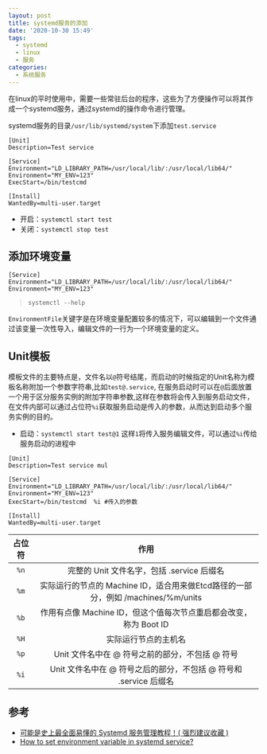 ```yaml
---
layout: post
title: systemd服务的添加
date: '2020-10-30 15:49'
tags:
  - systemd
  - linux
  - 服务
categories:
  - 系统服务
---
```



在linux的平时使用中，需要一些常驻后台的程序，这些为了方便操作可以将其作成一个systemd服务，通过systemd的操作命令进行管理。

<!--more-->

systemd服务的目录`/usr/lib/systemd/system`下添加`test.service`
```
[Unit]
Description=Test service

[Service]
Environment="LD_LIBRARY_PATH=/usr/local/lib/:/usr/local/lib64/"
Environment="MY_ENV=123"
ExecStart=/bin/testcmd

[Install]
WantedBy=multi-user.target
```
- 开启：`systemctl start test`
- 关闭：`systemctl stop test`

## 添加环境变量

```
[Service]
Environment="LD_LIBRARY_PATH=/usr/local/lib/:/usr/local/lib64/"
Environment="MY_ENV=123"
```
> `systemctl --help`

`EnvironmentFile`关键字是在环境变量配置较多的情况下，可以编辑到一个文件通过该变量一次性导入，编辑文件的一行为一个环境变量的定义。

## Unit模板

模板文件的主要特点是，文件名以`@`符号结尾，而启动的时候指定的Unit名称为模板名称附加一个参数字符串,比如`test@.service`, 在服务启动时可以在`@`后面放置一个用于区分服务实例的附加字符串参数,这样在参数将会传入到服务启动文件，在文件内部可以通过占位符`%i`获取服务启动是传入的参数，从而达到启动多个服务实例的目的。

- 启动：`systemctl start test@1` 这样`1`将传入服务编辑文件，可以通过`%i`传给服务启动的进程中

```
[Unit]
Description=Test service mul

[Service]
Environment="LD_LIBRARY_PATH=/usr/local/lib/:/usr/local/lib64/"
Environment="MY_ENV=123"
ExecStart=/bin/testcmd  %i #传入的参数

[Install]
WantedBy=multi-user.target
```

| 占位符  | 作用  |
|:-:|:-:|
| `%n`  | 完整的 Unit 文件名字，包括 .service 后缀名  |
| `%m`  | 实际运行的节点的 Machine ID，适合用来做Etcd路径的一部分，例如 /machines/%m/units  |
| `%b`  | 作用有点像 Machine ID，但这个值每次节点重启都会改变，称为 Boot ID  |
| `%H`  | 实际运行节点的主机名  |
| `%p`  | Unit 文件名中在 @ 符号之前的部分，不包括 @ 符号  |
| `%i`  | Unit 文件名中在 @ 符号之后的部分，不包括 @ 符号和 .service 后缀名  |



## 参考

- [可能是史上最全面易懂的 Systemd 服务管理教程！( 强烈建议收藏 )](https://cloud.tencent.com/developer/article/1516125)
- [How to set environment variable in systemd service?](https://serverfault.com/questions/413397/how-to-set-environment-variable-in-systemd-service)
